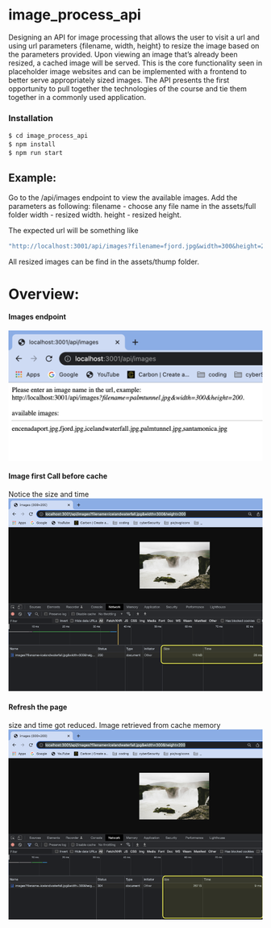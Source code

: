 # image_process_api

Designing an API for image processing that
allows the user to visit a url and using url parameters {filename, width, height} to resize
the image based on the parameters provided. Upon viewing
an image that’s already been resized, a cached image will be
served. This is the core functionality seen in placeholder image
websites and can be implemented with a frontend to better
serve appropriately sized images. The API presents the first
opportunity to pull together the technologies of the course and
tie them together in a commonly used application.

### Installation

```sh
$ cd image_process_api
$ npm install
$ npm run start
```

## Example:

Go to the /api/images endpoint to view the available images.
Add the parameters as following:
filename - choose any file name in the assets/full folder
width - resized width.
height - resized height.

The expected url will be something like


```bash
"http://localhost:3001/api/images?filename=fjord.jpg&width=300&height=200"
```
All resized images can be find in the assets/thump folder.


# Overview:


#### Images endpoint

![endpoint](pic/endpoint.png)

#### Image first Call before cache

Notice the size and time
![beforeCache](pic/beforeCache.png)

#### Refresh the page

size and time got reduced. Image retrieved from cache memory
![afterCache](pic/afterCache.png)